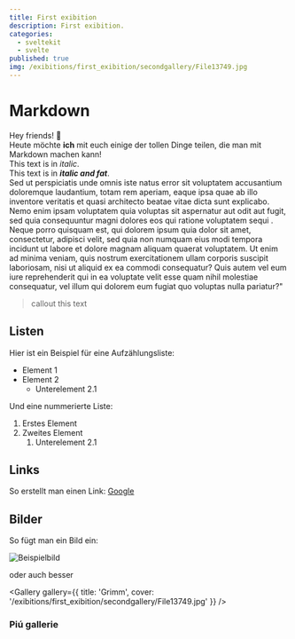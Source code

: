 ```yaml
---
title: First exibition
description: First exibition.
categories:
  - sveltekit
  - svelte
published: true
img: /exibitions/first_exibition/secondgallery/File13749.jpg
---
```


<script>
  import Gallery from "$components/markdown/gallery/Gallery.svelte"
  import Note from "$components/markdown/Note.svelte"

  const gallery = {
    title: 'titolo',
    cover: '/exibitions/first_exibition/firstgallery/00001.png',
    images: [{
      src: '/exibitions/first_exibition/firstgallery/00002.png',
      caption: "halloWorld"
    },
    {
      src: '/exibitions/first_exibition/firstgallery/00003.png',
      caption: "halloWorld"
    },
    {
      src: '/exibitions/first_exibition/secondgallery/File13749.jpg',
      caption: "halloWorld"
    }]
  }
    const gallery2 = {
    title: 'titolo',
    cover: '/exibitions/first_exibition/firstgallery/00005.png',
    images: [{
      src: '/exibitions/first_exibition/firstgallery/00006.png',
      caption: "halloWorld"
    },
    {
      src: '/exibitions/first_exibition/firstgallery/00007.png',
      caption: "halloWorld"
    },
    {
      src: '/exibitions/first_exibition/secondgallery/File13749.jpg',
      caption: "halloWorld"
    }]
  }
</script>

# Markdown

Hey friends! 👋<br>
Heute möchte **ich** mit euch einige der tollen Dinge teilen, die man mit Markdown machen kann!<br>
This text is in _italic_.<br>
This text is in **_italic and fat_**.<br>
Sed ut perspiciatis unde omnis iste natus error sit voluptatem accusantium doloremque laudantium, totam rem aperiam, eaque ipsa quae ab illo inventore veritatis et quasi architecto beatae vitae dicta sunt explicabo. Nemo enim ipsam voluptatem quia voluptas sit aspernatur aut odit aut fugit, sed quia consequuntur magni dolores eos qui ratione voluptatem sequi <Note content="autem vel eum iure reprehenderit qui in ea voluptate velit esse quam nihil molestiae consequatur, vel illum qui dolorem eum fu" underlinedText="nesciunt" />. Neque porro quisquam est, qui dolorem ipsum quia dolor sit amet, consectetur, adipisci velit, sed quia non numquam eius modi tempora incidunt ut labore et dolore magnam aliquam quaerat voluptatem. Ut enim ad minima veniam, quis nostrum exercitationem ullam corporis suscipit laboriosam, nisi ut aliquid ex ea commodi consequatur? Quis autem vel eum iure reprehenderit qui in ea voluptate velit esse quam nihil molestiae consequatur, vel illum qui dolorem eum fugiat quo voluptas nulla pariatur?"

> callout this text

## Listen

Hier ist ein Beispiel für eine Aufzählungsliste:

- Element 1
- Element 2
  - Unterelement 2.1

Und eine nummerierte Liste:

1. Erstes Element
2. Zweites Element
   1. Unterelement 2.1

## Links

So erstellt man einen Link: [Google](https://www.google.com)

## Bilder

So fügt man ein Bild ein:

![Beispielbild](/exibitions/first_exibition/secondgallery/File13749.jpg)

oder auch besser

<Gallery gallery={{ title: 'Grimm', cover: '/exibitions/first_exibition/secondgallery/File13749.jpg' }} />

### Piú gallerie

<div class="w-full flex flex-col gap-2">
  <Gallery gallery={gallery} className="h-fit" />
  <Gallery gallery={gallery2} className="h-fit"  />
</div>
